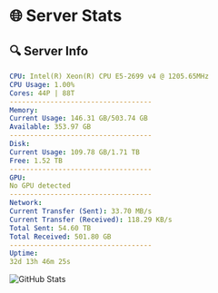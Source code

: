 # 🌐 Server Stats
## 🔍 Server Info
```yaml
CPU: Intel(R) Xeon(R) CPU E5-2699 v4 @ 1205.65MHz
CPU Usage: 1.00%
Cores: 44P | 88T
-----------------------------------
Memory:
Current Usage: 146.31 GB/503.74 GB
Available: 353.97 GB
-----------------------------------
Disk:
Current Usage: 109.78 GB/1.71 TB
Free: 1.52 TB
-----------------------------------
GPU:
No GPU detected
-----------------------------------
Network:
Current Transfer (Sent): 33.70 MB/s
Current Transfer (Received): 118.29 KB/s
Total Sent: 54.60 TB
Total Received: 501.80 GB
-----------------------------------
Uptime:
32d 13h 46m 25s
```
![GitHub Stats](https://img.shields.io/badge/Updated-2025-04-09_11:09:14-blue)